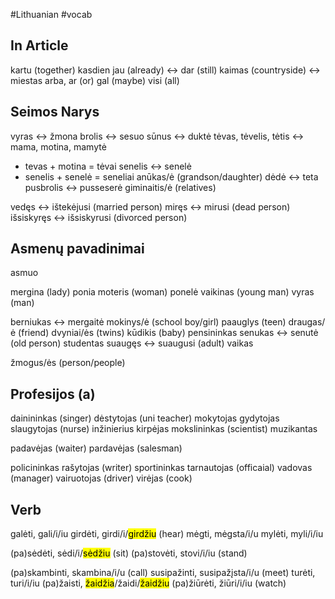 #Lithuanian #vocab 

## In Article

kartu (together)
kasdien
jau (already) <-> dar (still)
kaimas (countryside) <-> miestas
arba, ar (or)
gal (maybe)
visi (all)

## Seimos Narys

vyras <-> žmona
brolis <-> sesuo
sūnus <-> duktė
tėvas, tėvelis, tėtis <-> mama, motina, mamytė
- tevas + motina = tėvai
senelis <-> senelė
- senelis + senelė = seneliai
anūkas/ė (grandson/daughter)
dėdė <-> teta
pusbrolis <-> pusseserė
giminaitis/ė (relatives)

vedęs <-> ištekėjusi (married person)
miręs <-> mirusi (dead person)
išsiskyręs <-> išsiskyrusi (divorced person)

## Asmenų pavadinimai

asmuo

mergina (lady) ponia
moteris (woman) ponelė
vaikinas (young man)
vyras (man)

berniukas <-> mergaitė
mokinys/ė (school boy/girl)
paauglys (teen)
draugas/ė (friend)
dvyniai/ės (twins)
kūdikis (baby)
pensininkas
senukas <-> senutė (old person)
studentas
suaugęs <-> suaugusi (adult)
vaikas

žmogus/ės (person/people)

## Profesijos (a)

dainininkas (singer)
dėstytojas (uni teacher)
mokytojas
gydytojas
slaugytojas (nurse)
inžinierius
kirpėjas
mokslininkas (scientist)
muzikantas

padavėjas (waiter)
pardavėjas (salesman)

policininkas
rašytojas (writer)
sportininkas
tarnautojas (officaial)
vadovas (manager)
vairuotojas (driver)
virėjas (cook)

## Verb

galėti, gali/i/iu
girdėti, girdi/i/<mark class="hltr-blue">girdžiu</mark> (hear)
mėgti, mėgsta/i/u
mylėti, myli/i/iu

(pa)sėdėti, sėdi/i/<mark class="hltr-blue">sėdžiu</mark> (sit)
(pa)stovėti, stovi/i/iu (stand)

(pa)skambinti, skambina/i/u (call)
susipažinti, susipažįsta/i/u (meet)
turėti, turi/i/iu
(pa)žaisti, <mark class="hltr-green">žaidžia</mark>/žaidi/<mark class="hltr-blue">žaidžiu</mark>
(pa)žiūrėti, žiūri/i/iu (watch)